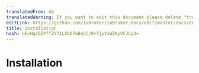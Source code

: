 ```yaml
---
translatedFrom: de
translatedWarning: If you want to edit this document please delete "translatedFrom" field, elsewise this document will be translated automatically again
editLink: https://github.com/ioBroker/ioBroker.docs/edit/master/docs/en/faq/_020_installation/README.md
title: installation
hash: oEvHgiQZPffZY71LXkD7wBebC/0+TjyYxWZNyVCJCpU=
---
```

# Installation